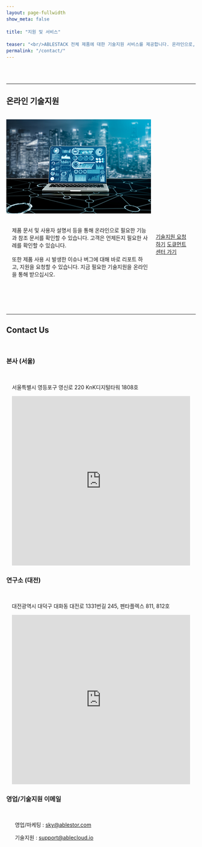 ```yaml
---
layout: page-fullwidth
show_meta: false

title: "지원 및 서비스"

teaser: "<br/>ABLESTACK 전체 제품에 대한 기술지원 서비스를 제공합니다. 온라인으로, 그리고 문서를 통해, 그리고 직접 전화 및 방문을 통해 필요한 기술지원을 요청하십시오. "
permalink: "/contact/"
---
```


<br/><br/>
* * *

## 온라인 기술지원


<br/>
<div class="row">
   <div class="small-5 columns">
      <img src="/images/contact-online-support.png">
   </div>
   <div class="small-7 columns" style="padding: 20px 15px">
      <p>
         제품 문서 및 사용자 설명서 등을 통해 온라인으로 필요한 기능과 참조 문서를 확인할 수 있습니다. 고객은 언제든지 필요한 사례를 확인할 수 있습니다.
         <br/><br>
         또한 제품 사용 시 발생한 이슈나 버그에 대해 바로 리포트 하고, 지원을 요청할 수 있습니다. 지금 필요한 기술지원을 온라인을 통해 받으십시오.
      </p>
      <p>
         <br/>
         <a class="button left r15 tiny radius" href="/contact_mail/">기술지원 요청하기</a>
         <a class="button left r15 tiny radius" href="https://docs.ablecloud.io" target="_blank">도큐먼트센터 가기</a>
      </p>
   </div>
</div>

<br/><br/>
* * *

## Contact Us

<br/>

### 본사 (서울)

<br/>
<div class="row" style="padding: 0 15px">
   <p>
     서울특별시 영등포구 영신로 220 KnK디지털타워 1808호
   </p>
</div>

<div class="row" style="padding: 0 15px">
    <iframe src="https://www.google.com/maps/embed?pb=!1m18!1m12!1m3!1d3164.2096916923224!2d126.90211031572574!3d37.52655397980536!2m3!1f0!2f0!3f0!3m2!1i1024!2i768!4f13.1!3m3!1m2!1s0x357c9ee718caa21b%3A0xdfc527ea21868c62!2za25r65SU7KeA7YS47YOA7JuM!5e0!3m2!1sko!2skr!4v1622532634559!5m2!1sko!2skr" width="100%" height="450" style="border:0;" allowfullscreen="" loading="lazy"></iframe>
</div>

### 연구소 (대전)

<br/>
<div class="row" style="padding: 0 15px">
   <p>
     대전광역시 대덕구 대화동 대전로 1331번길 245, 펜타플렉스 811, 812호
   </p>
</div>

<div class="row" style="padding: 0 15px">
    <iframe src="https://www.google.com/maps/embed?pb=!1m18!1m12!1m3!1d2315.4009584889704!2d127.40639565224926!3d36.36934814829425!2m3!1f0!2f0!3f0!3m2!1i1024!2i768!4f13.1!3m3!1m2!1s0x356549a333e5ddc7%3A0xe9799a1f8acbccbd!2z64yA7KCEIO2OnO2DgO2UjOugieyKpA!5e0!3m2!1sko!2skr!4v1622533087470!5m2!1sko!2skr" width="100%" height="450" style="border:0;" allowfullscreen="" loading="lazy"></iframe>
</div>

### 영업/기술지원 이메일

<br/>
<div class="row" style="padding: 0 15px">
   <p>
      &nbsp;&nbsp;영업/마케팅 : <a href="mailto://sky@ablestor.com">sky@ablestor.com</a>
   </p>
      <p>
      &nbsp;&nbsp;기술지원 : <a href="mailto://support@ablecloud.io">support@ablecloud.io</a>
   </p>
</div>